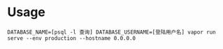 # Usage

```shell
DATABASE_NAME=[psql -l 查询] DATABASE_USERNAME=[登陆用户名] vapor run serve --env production --hostname 0.0.0.0
```

